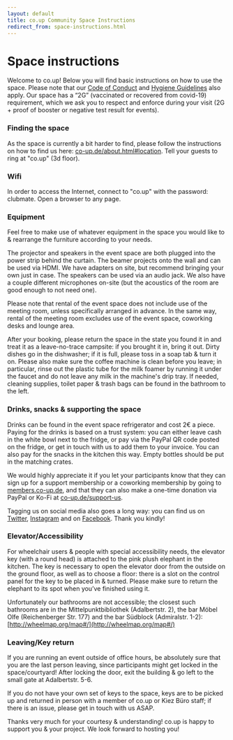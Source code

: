 ```yaml
---
layout: default
title: co.up Community Space Instructions
redirect_from: space-instructions.html
---
```


<h1>
  Space instructions
</h1>

Welcome to co.up! Below you will find basic instructions on how to use the space. Please note that our [Code of Conduct](https://co-up.de/code-of-conduct/) and [Hygiene Guidelines](https://co-up.de/hygiene-safety-guidelines/) also apply. Our space has a “2G” (vaccinated or recovered from covid-19) requirement, which we ask you to respect and enforce during your visit (2G + proof of booster or negative test result for events).

### Finding the space
As the space is currently a bit harder to find, please follow the instructions on how to find us here: [co-up.de/about.html#location](http://co-up.de/about.html#location). Tell your guests to ring at "co.up" (3d floor).

### Wifi
In order to access the Internet, connect to "co.up" with the password: clubmate. Open a browser to any page.

### Equipment
Feel free to make use of whatever equipment in the space you would like to & rearrange the furniture according to your needs.

The projector and speakers in the event space are both plugged into the power strip behind the curtain. The beamer projects onto the wall and can be used via HDMI. We have adapters on site, but recommend bringing your own just in case.
The speakers can be used via an audio jack. We also have a couple different microphones on-site (but the acoustics of the room are good enough to not need one).

Please note that rental of the event space does not include use of the meeting room, unless specifically arranged in advance. In the same way, rental of the meeting room excludes use of the event space, coworking desks and lounge area.

After your booking, please return the space in the state you found it in and treat it as a leave-no-trace campsite: if you brought it in, bring it out. Dirty dishes go in the dishwasher; if it is full, please toss in a soap tab & turn it on. Please also make sure the coffee machine is clean before you leave; in particular, rinse out the plastic tube for the milk foamer by running it under the faucet and do not leave any milk in the machine's drip tray. If needed, cleaning supplies, toilet paper & trash bags can be found in the bathroom to the left.


### Drinks, snacks & supporting the space

Drinks can be found in the event space refrigerator and cost 2€ a piece. Paying for the drinks is based on a trust system: you can either leave cash in the white bowl next to the fridge, or pay via the PayPal QR code posted on the fridge, or get in touch with us to add them to your invoice. You can also pay for the snacks in the kitchen this way. Empty bottles should be put in the matching crates.

We would highly appreciate it if you let your participants know that they can sign up for a support membership or a coworking membership by going to [members.co-up.de](http://members.co-up.de), and that they can also make a one-time donation via PayPal or Ko-Fi at [co-up.de/support-us](http://co-up.de/support-us).

Tagging us on social media also goes a long way: you can find us on [Twitter](http://twitter.com/co_up), [Instagram](http://instagram.com/co_up_de) and on [Facebook](https://www.facebook.com/co.up.community/). Thank you kindly!


### Elevator/Accessibility

For wheelchair users & people with special accessibility needs, the elevator key (with a round head) is attached to the pink plush elephant in the kitchen. The key is necessary to open the elevator door from the outside on the ground floor, as well as to choose a floor: there is a slot on the control panel for the key to be placed in & turned. Please make sure to return the elephant to its spot when you’ve finished using it.

Unfortunately our bathrooms are not accessible; the closest such bathrooms are in the Mittelpunktbibliothek (Adalbertstr. 2), the bar Möbel Olfe (Reichenberger Str. 177) and the bar Südblock (Admiralstr. 1-2): [http://wheelmap.org/map#/](http://wheelmap.org/map#/)


### Leaving/Key return
 
If you are running an event outside of office hours, be absolutely sure that you are the last person leaving, since participants might get locked in the space/courtyard! After locking the door, exit the building & go left to the small gate at Adalbertstr. 5-6.

If you do not have your own set of keys to the space, keys are to be picked up and returned in person with a member of co.up or Kiez Büro staff; if there is an issue, please get in touch with us ASAP.

Thanks very much for your courtesy & understanding! co.up is happy to support you & your project. We look forward to hosting you!
